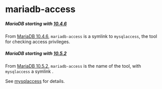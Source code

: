 # mariadb-access

##### MariaDB starting with [10.4.6](/kb/en/mariadb-1046-release-notes/)

From [MariaDB 10.4.6](/kb/en/mariadb-1046-release-notes/),  `mariadb-access` is a symlink to `mysqlaccess`, the tool for checking access privileges.

##### MariaDB starting with [10.5.2](/kb/en/mariadb-1052-release-notes/)

From [MariaDB 10.5.2](/kb/en/mariadb-1052-release-notes/), `mariadb-access` is the name of the tool, with `mysqlaccess` a symlink .

See [mysqlaccess](/clients-utilities/mysqlaccess) for details.